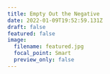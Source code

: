 ```yaml
---
title: Empty Out the Negative
date: 2022-01-09T19:52:59.131Z
draft: false
featured: false
image:
  filename: featured.jpg
  focal_point: Smart
  preview_only: false
---
```

